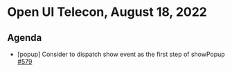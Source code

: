 # Open UI Telecon, August 18, 2022

## Agenda

- [popup] Consider to dispatch show event as the first step of showPopup [#579](https://github.com/openui/open-ui/issues/579)
